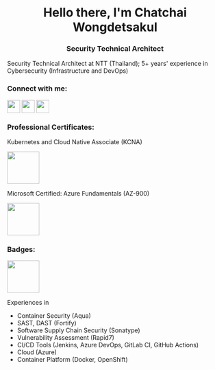 <h1 align="center">Hello there, I'm Chatchai Wongdetsakul</h1>
<h3 align="center">Security Technical Architect</h3>

Security Technical Architect at NTT (Thailand); 5+ years' experience in Cybersecurity (Infrastructure and DevOps)

<h3 align="left">Connect with me:</h3>
<p align="left">
<a href="https://www.linkedin.com/in/chatchai-itkmitl/" target="blank"><img align="center" src="https://content.linkedin.com/content/dam/me/business/en-us/amp/brand-site/v2/bg/LI-Bug.svg.original.svg" height="30" /></a>
<a href="https://learn.microsoft.com/en-us/users/chatchai-w/" target="blank"><img align="center" src="https://c.s-microsoft.com/en-us/CMSImages/microsoft_logo_56x56.png?version=ad0d2fa7-0ee8-4e82-ddbf-8ea5dc9d9c23" height="30" /></a>
<a href="https://www.credly.com/users/chatchai-wongdetsakul/badges" target="blank"><img align="center" src="https://info.credly.com/hubfs/Credly_images_2022/Logo-2.svg" height="30" /></a>
</p>

<h3 align="left">Professional Certificates:</h3>
Kubernetes and Cloud Native Associate (KCNA)

<a href="https://www.credly.com/badges/52ed3a40-d9d1-44a2-a029-329e656add93"><img align="center" src="https://training.linuxfoundation.org/wp-content/uploads/2021/09/KCNA-Logo.png" height="75" /></a>

Microsoft Certified: Azure Fundamentals (AZ-900)

<a href="https://learn.microsoft.com/api/credentials/share/en-us/chatchai-w/10A901C8C6E93921?sharingId=E2C97D8DBAE1CF93"><img align="center" src="https://learn.microsoft.com/en-us/media/learn/certification/badges/microsoft-certified-fundamentals-badge.svg" height="75" /></a>

<h3 align="left">Badges:</h3>
<a href="https://training.cyberark.com/share/v1/gamification/assigned_badge/a0a99aff-3715-48b0-8c83-0540246addab/shared?lang=en&t=1745338645220"><img align="center" src="https://cdn5.dcbstatic.com/files/c/y/cyberark_docebosaas_com/assets/badges/original/9a042cf5ee2f20d257cc33bfe48a73ffff4cbcf8.png" height="75" /></a>

Experiences in
- Container Security (Aqua)
- SAST, DAST (Fortify)
- Software Supply Chain Security (Sonatype)
- Vulnerability Assessment (Rapid7)
- CI/CD Tools (Jenkins, Azure DevOps, GitLab CI, GitHub Actions)
- Cloud (Azure)
- Container Platform (Docker, OpenShift)

<!--
**bankierubybank/bankierubybank** is a ✨ _special_ ✨ repository because its `README.md` (this file) appears on your GitHub profile.

Here are some ideas to get you started:

- 🔭 I’m currently working on ...
- 🌱 I’m currently learning ...
- 👯 I’m looking to collaborate on ...
- 🤔 I’m looking for help with ...
- 💬 Ask me about ...
- 📫 How to reach me: ...
- 😄 Pronouns: ...
- ⚡ Fun fact: ...
-->
